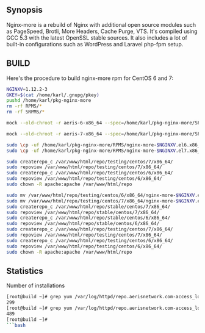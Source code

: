 ## Synopsis

Nginx-more is a rebuild of Nginx with additional open source modules such as PageSpeed, Brotli, More Headers, Cache Purge, VTS. It's compiled using GCC 5.3 with the latest OpenSSL stable sources. It also includes a lot of built-in configurations such as WordPress and Laravel php-fpm setup.

## BUILD

Here's the procedure to build nginx-more rpm for CentOS 6 and 7:

```bash
NGINXV=1.12.2-3
GKEY=$(cat /home/karl/.gnupg/pkey)
pushd /home/karl/pkg-nginx-more
rm -rf RPMS/*
rm -rf SRPMS/*

mock --old-chroot -r aeris-6-x86_64 --spec=/home/karl/pkg-nginx-more/SPECS/nginx-more.spec --sources=SOURCES --resultdir=SRPMS --buildsrpm && mock --old-chroot --clean -D 'dist .el6' -r aeris-6-x86_64 --resultdir=RPMS --rebuild SRPMS/nginx-more-$NGINXV.el6.src.rpm && echo $GKEY && rpm --addsign RPMS/nginx-more-$NGINXV.el6.x86_64.rpm

mock --old-chroot -r aeris-7-x86_64 --spec=/home/karl/pkg-nginx-more/SPECS/nginx-more.spec --sources=SOURCES --resultdir=SRPMS --buildsrpm && mv SRPMS/nginx-more-$NGINXV.el7.centos.src.rpm SRPMS/nginx-more-$NGINXV.el7.src.rpm && mock --old-chroot --clean -D 'dist .el7' -r aeris-7-x86_64 --resultdir=RPMS --rebuild SRPMS/nginx-more-$NGINXV.el7.src.rpm && echo $GKEY && rpm --addsign RPMS/nginx-more-$NGINXV.el7.x86_64.rpm

sudo \cp -uf /home/karl/pkg-nginx-more/RPMS/nginx-more-$NGINXV.el6.x86_64.rpm /var/www/html/repo/testing/centos/6/x86_64/
sudo \cp -uf /home/karl/pkg-nginx-more/RPMS/nginx-more-$NGINXV.el7.x86_64.rpm /var/www/html/repo/testing/centos/7/x86_64/

sudo createrepo_c /var/www/html/repo/testing/centos/7/x86_64/
sudo repoview /var/www/html/repo/testing/centos/7/x86_64/
sudo createrepo_c /var/www/html/repo/testing/centos/6/x86_64/
sudo repoview /var/www/html/repo/testing/centos/6/x86_64/
sudo chown -R apache:apache /var/www/html/repo

sudo mv /var/www/html/repo/testing/centos/6/x86_64/nginx-more-$NGINXV.el6.x86_64.rpm /var/www/html/repo/stable/centos/6/x86_64/
sudo mv /var/www/html/repo/testing/centos/7/x86_64/nginx-more-$NGINXV.el7.x86_64.rpm /var/www/html/repo/stable/centos/7/x86_64/
sudo createrepo_c /var/www/html/repo/stable/centos/7/x86_64/
sudo repoview /var/www/html/repo/stable/centos/7/x86_64/
sudo createrepo_c /var/www/html/repo/stable/centos/6/x86_64/
sudo repoview /var/www/html/repo/stable/centos/6/x86_64/
sudo createrepo_c /var/www/html/repo/testing/centos/7/x86_64/
sudo repoview /var/www/html/repo/testing/centos/7/x86_64/
sudo createrepo_c /var/www/html/repo/testing/centos/6/x86_64/
sudo repoview /var/www/html/repo/testing/centos/6/x86_64/
sudo chown -R apache:apache /var/www/html/repo
```

## Statistics

Number of installations
```bash
[root@build ~]# grep yum /var/log/httpd/repo.aerisnetwork.com-access_log |grep nginx-more-1.12.1|awk '{print $1}'|sort -u|wc -l
299
[root@build ~]# grep yum /var/log/httpd/repo.aerisnetwork.com-access_log |grep nginx-more-1.12.2|awk '{print $1}'|sort -u|wc -l
489
[root@build ~]# 
```bash